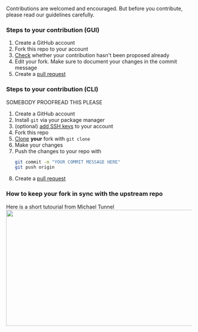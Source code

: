 Contributions are welcomed and encouraged.
But before you contribute, please read our guidelines carefully.

### Steps to your contribution (GUI)

1. Create a GitHub account
2. Fork this repo to your account
3. [Check](https://github.com/KillYourFM/contribute-foss/issues) whether your contribution hasn't been proposed already
4. Edit your fork. Make sure to document your changes in the commit message
5. Create a [pull request](https://help.github.com/en/articles/creating-a-pull-request-from-a-fork)


### Steps to your contribution (CLI)
SOMEBODY PROOFREAD THIS PLEASE
1. Create a GitHub account
2. Install `git` via your package manager
3. (optional) [add SSH keys](https://help.github.com/en/articles/adding-a-new-ssh-key-to-your-github-account) to your account
4. Fork this repo
5. [Clone](https://help.github.com/en/articles/cloning-a-repository) **your** fork with `git clone   `
6. Make your changes
7. Push the changes to your repo with 
    ```bash
    git commit -m "YOUR COMMIT MESSAGE HERE"
    git push origin
    ```
8.  Create a [pull request](https://help.github.com/en/articles/creating-a-pull-request-from-a-fork)

### How to keep your fork in sync with the upstream repo
Here is a short tutourial from Michael Tunnel
<a href="http://www.youtube.com/watch?v=C5WxrnRVmuY"><img src="http://i.ytimg.com/vi/C5WxrnRVmuY/maxresdefault.jpg" width="560" height="315" /></a>

